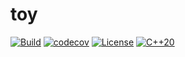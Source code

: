 # toy

[![Build](https://img.shields.io/github/actions/workflow/status/FerociousMagikarp/toy/build.yml?label=CI&logo=github)](https://github.com/FerociousMagikarp/toy/actions/workflows/build.yml)
[![codecov](https://codecov.io/gh/FerociousMagikarp/toy/branch/main/graph/badge.svg)](https://app.codecov.io/gh/FerociousMagikarp/toy)
[![License](https://img.shields.io/badge/license-MIT-blue)](https://opensource.org/licenses/MIT)
[![C++20](https://img.shields.io/badge/C++-20-blue?logo=c%2B%2B)](https://shields.io/)
